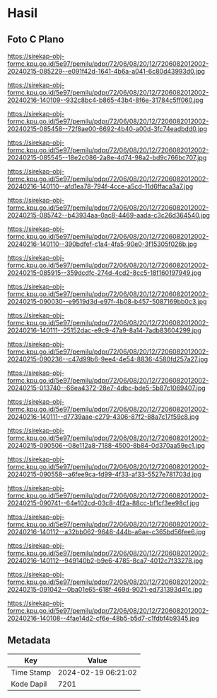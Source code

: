 # Hasil

## Foto C Plano

https://sirekap-obj-formc.kpu.go.id/5e97/pemilu/pdpr/72/06/08/20/12/7206082012002-20240215-085229--e091f42d-1641-4b6a-a041-6c80d43993d0.jpg

https://sirekap-obj-formc.kpu.go.id/5e97/pemilu/pdpr/72/06/08/20/12/7206082012002-20240216-140109--932c8bc4-b865-43b4-8f6e-31784c5ff060.jpg

https://sirekap-obj-formc.kpu.go.id/5e97/pemilu/pdpr/72/06/08/20/12/7206082012002-20240215-085458--72f8ae00-6692-4b40-a00d-3fc74eadbdd0.jpg

https://sirekap-obj-formc.kpu.go.id/5e97/pemilu/pdpr/72/06/08/20/12/7206082012002-20240215-085545--18e2c086-2a8e-4d74-98a2-bd9c766bc707.jpg

https://sirekap-obj-formc.kpu.go.id/5e97/pemilu/pdpr/72/06/08/20/12/7206082012002-20240216-140110--afd1ea78-794f-4cce-a5cd-11d6ffaca3a7.jpg

https://sirekap-obj-formc.kpu.go.id/5e97/pemilu/pdpr/72/06/08/20/12/7206082012002-20240215-085742--b43934aa-0ac8-4469-aada-c3c26d364540.jpg

https://sirekap-obj-formc.kpu.go.id/5e97/pemilu/pdpr/72/06/08/20/12/7206082012002-20240216-140110--390bdfef-c1a4-4fa5-90e0-3f15305f026b.jpg

https://sirekap-obj-formc.kpu.go.id/5e97/pemilu/pdpr/72/06/08/20/12/7206082012002-20240215-085915--359dcdfc-274d-4cd2-8cc5-18f160197949.jpg

https://sirekap-obj-formc.kpu.go.id/5e97/pemilu/pdpr/72/06/08/20/12/7206082012002-20240215-090030--e9519d3d-e97f-4b08-b457-5087169bb0c3.jpg

https://sirekap-obj-formc.kpu.go.id/5e97/pemilu/pdpr/72/06/08/20/12/7206082012002-20240216-140111--25152dac-e9c9-47a9-8a14-7adb83604299.jpg

https://sirekap-obj-formc.kpu.go.id/5e97/pemilu/pdpr/72/06/08/20/12/7206082012002-20240215-090236--c47d99b6-9ee4-4e54-8836-4580fd257a27.jpg

https://sirekap-obj-formc.kpu.go.id/5e97/pemilu/pdpr/72/06/08/20/12/7206082012002-20240215-013740--66ea4372-28e7-4dbc-bde5-5b87c1069407.jpg

https://sirekap-obj-formc.kpu.go.id/5e97/pemilu/pdpr/72/06/08/20/12/7206082012002-20240216-140111--d7739aae-c279-4306-87f2-88a7c17f59c8.jpg

https://sirekap-obj-formc.kpu.go.id/5e97/pemilu/pdpr/72/06/08/20/12/7206082012002-20240215-090506--08e112a8-7188-4500-8b84-0d370aa59ec1.jpg

https://sirekap-obj-formc.kpu.go.id/5e97/pemilu/pdpr/72/06/08/20/12/7206082012002-20240215-090558--a6fee9ca-fd99-4f33-af33-5527e781703d.jpg

https://sirekap-obj-formc.kpu.go.id/5e97/pemilu/pdpr/72/06/08/20/12/7206082012002-20240215-090741--64e102cd-03c8-4f2a-88cc-bf1cf3ee98cf.jpg

https://sirekap-obj-formc.kpu.go.id/5e97/pemilu/pdpr/72/06/08/20/12/7206082012002-20240216-140112--a32bb062-9648-444b-a6ae-c365bd56fee6.jpg

https://sirekap-obj-formc.kpu.go.id/5e97/pemilu/pdpr/72/06/08/20/12/7206082012002-20240216-140112--949140b2-b9e6-4785-8ca7-4012c7f33278.jpg

https://sirekap-obj-formc.kpu.go.id/5e97/pemilu/pdpr/72/06/08/20/12/7206082012002-20240215-091042--0ba01e65-618f-469d-9021-ed731393d41c.jpg

https://sirekap-obj-formc.kpu.go.id/5e97/pemilu/pdpr/72/06/08/20/12/7206082012002-20240216-140108--4fae14d2-cf6e-48b5-b5d7-c1fdbf4b9345.jpg


## Metadata

| Key        | Value               |
| ---------- | ------------------- |
| Time Stamp | 2024-02-19 06:21:02 |
| Kode Dapil | 7201                |



